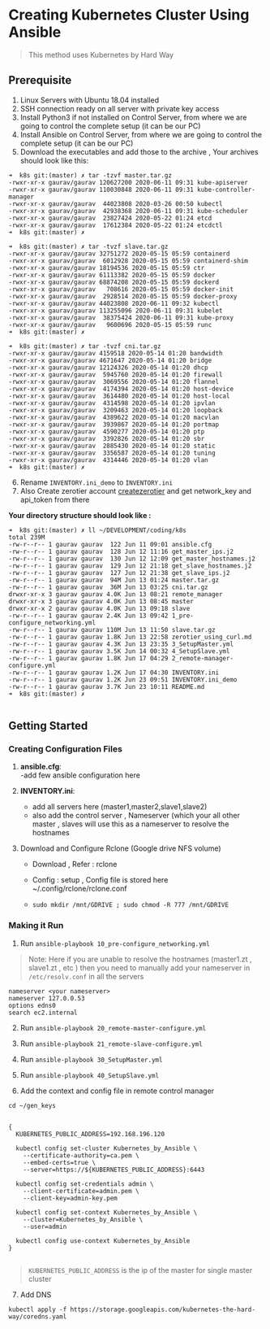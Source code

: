 # Creating Kubernetes Cluster Using Ansible

> This method uses Kubernetes by Hard Way

<!-- #region -->
## Prerequisite

1. Linux Servers with Ubuntu 18.04 installed
2. SSH connection ready on all server with private key access
3. Install Python3 if not installed on Control Server, from where we are going to control the complete setup (it can be our PC)
4. Install Ansible on Control Server, from where we are going to control the complete setup (it can be our PC)
5. Download the executables and add those to the archive , Your archives should look like this:


```
➜  k8s git:(master) ✗ tar -tzvf master.tar.gz
-rwxr-xr-x gaurav/gaurav 120627200 2020-06-11 09:31 kube-apiserver
-rwxr-xr-x gaurav/gaurav 110030848 2020-06-11 09:31 kube-controller-manager
-rwxr-xr-x gaurav/gaurav  44023808 2020-03-26 00:50 kubectl
-rwxr-xr-x gaurav/gaurav  42938368 2020-06-11 09:31 kube-scheduler
-rwxr-xr-x gaurav/gaurav  23827424 2020-05-22 01:24 etcd
-rwxr-xr-x gaurav/gaurav  17612384 2020-05-22 01:24 etcdctl
➜  k8s git:(master) ✗

➜  k8s git:(master) ✗ tar -tvzf slave.tar.gz
-rwxr-xr-x gaurav/gaurav 32751272 2020-05-15 05:59 containerd
-rwxr-xr-x gaurav/gaurav  6012928 2020-05-15 05:59 containerd-shim
-rwxr-xr-x gaurav/gaurav 18194536 2020-05-15 05:59 ctr
-rwxr-xr-x gaurav/gaurav 61113382 2020-05-15 05:59 docker
-rwxr-xr-x gaurav/gaurav 68874208 2020-05-15 05:59 dockerd
-rwxr-xr-x gaurav/gaurav   708616 2020-05-15 05:59 docker-init
-rwxr-xr-x gaurav/gaurav  2928514 2020-05-15 05:59 docker-proxy
-rwxr-xr-x gaurav/gaurav 44023808 2020-06-11 09:32 kubectl
-rwxr-xr-x gaurav/gaurav 113255096 2020-06-11 09:31 kubelet
-rwxr-xr-x gaurav/gaurav  38375424 2020-06-11 09:31 kube-proxy
-rwxr-xr-x gaurav/gaurav   9600696 2020-05-15 05:59 runc
➜  k8s git:(master) ✗

➜  k8s git:(master) ✗ tar -tvzf cni.tar.gz
-rwxr-xr-x gaurav/gaurav 4159518 2020-05-14 01:20 bandwidth
-rwxr-xr-x gaurav/gaurav 4671647 2020-05-14 01:20 bridge
-rwxr-xr-x gaurav/gaurav 12124326 2020-05-14 01:20 dhcp
-rwxr-xr-x gaurav/gaurav  5945760 2020-05-14 01:20 firewall
-rwxr-xr-x gaurav/gaurav  3069556 2020-05-14 01:20 flannel
-rwxr-xr-x gaurav/gaurav  4174394 2020-05-14 01:20 host-device
-rwxr-xr-x gaurav/gaurav  3614480 2020-05-14 01:20 host-local
-rwxr-xr-x gaurav/gaurav  4314598 2020-05-14 01:20 ipvlan
-rwxr-xr-x gaurav/gaurav  3209463 2020-05-14 01:20 loopback
-rwxr-xr-x gaurav/gaurav  4389622 2020-05-14 01:20 macvlan
-rwxr-xr-x gaurav/gaurav  3939867 2020-05-14 01:20 portmap
-rwxr-xr-x gaurav/gaurav  4590277 2020-05-14 01:20 ptp
-rwxr-xr-x gaurav/gaurav  3392826 2020-05-14 01:20 sbr
-rwxr-xr-x gaurav/gaurav  2885430 2020-05-14 01:20 static
-rwxr-xr-x gaurav/gaurav  3356587 2020-05-14 01:20 tuning
-rwxr-xr-x gaurav/gaurav  4314446 2020-05-14 01:20 vlan
➜  k8s git:(master) ✗

```

6. Rename `INVENTORY.ini_demo` to `INVENTORY.ini` 
7. Also Create zerotier account [createzerotier](https://my.zerotier.com/network/a84ac5c10a00bddc) and get network_key and api_token from there 

**Your directory structure should look like :**

```
➜  k8s git:(master) ✗ ll ~/DEVELOPMENT/coding/k8s
total 239M
-rw-r--r-- 1 gaurav gaurav  122 Jun 11 09:01 ansible.cfg
-rw-r--r-- 1 gaurav gaurav  128 Jun 12 11:16 get_master_ips.j2
-rw-r--r-- 1 gaurav gaurav  130 Jun 12 12:09 get_master_hostnames.j2
-rw-r--r-- 1 gaurav gaurav  129 Jun 12 21:18 get_slave_hostnames.j2
-rw-r--r-- 1 gaurav gaurav  127 Jun 12 21:38 get_slave_ips.j2
-rw-r--r-- 1 gaurav gaurav  94M Jun 13 01:24 master.tar.gz
-rw-r--r-- 1 gaurav gaurav  36M Jun 13 03:25 cni.tar.gz
drwxr-xr-x 3 gaurav gaurav 4.0K Jun 13 08:21 remote_manager
drwxr-xr-x 3 gaurav gaurav 4.0K Jun 13 08:45 master
drwxr-xr-x 2 gaurav gaurav 4.0K Jun 13 09:18 slave
-rw-r--r-- 1 gaurav gaurav 2.4K Jun 13 09:42 1_pre-configure_networking.yml
-rw-r--r-- 1 gaurav gaurav 110M Jun 13 11:50 slave.tar.gz
-rw-r--r-- 1 gaurav gaurav 1.8K Jun 13 22:58 zerotier_using_curl.md
-rw-r--r-- 1 gaurav gaurav 4.3K Jun 13 23:35 3_SetupMaster.yml
-rw-r--r-- 1 gaurav gaurav 3.5K Jun 14 00:32 4_SetupSlave.yml
-rw-r--r-- 1 gaurav gaurav 1.8K Jun 17 04:29 2_remote-manager-configure.yml
-rw-r--r-- 1 gaurav gaurav 1.2K Jun 17 04:30 INVENTORY.ini
-rw-r--r-- 1 gaurav gaurav 1.2K Jun 23 09:51 INVENTORY.ini_demo
-rw-r--r-- 1 gaurav gaurav 3.7K Jun 23 10:11 README.md
➜  k8s git:(master) ✗


```
<!-- #endregion -->

<!-- #region -->
## Getting Started 

### Creating Configuration Files

1. **ansible.cfg**:   
    -add few ansible configuration here
2. **INVENTORY.ini**:    
    - add all servers here (master1,master2,slave1,slave2)
    - also add the control server , Nameserver (which your all other master , slaves will use this as a nameserver to resolve the hostnames

3. Download and Configure Rclone (Google drive NFS volume)
    - Download , Refer : rclone

    - Config : setup , Config file is stored here ~/.config/rclone/rclone.conf
    
    - `sudo mkdir /mnt/GDRIVE ; sudo chmod -R 777 /mnt/GDRIVE`
    
### Making it Run

1. Run `ansible-playbook 10_pre-configure_networking.yml`

> Note: Here if you are unable to resolve the hostnames (master1.zt , slave1.zt , etc ) then you need to manually add your nameserver in `/etc/resolv.conf` in all the servers


```
nameserver <your nameserver>
nameserver 127.0.0.53
options edns0
search ec2.internal
```

    

2. Run `ansible-playbook 20_remote-master-configure.yml`

3. Run `ansible-playbook 21_remote-slave-configure.yml`

4. Run `ansible-playbook 30_SetupMaster.yml`

5. Run `ansible-playbook 40_SetupSlave.yml`

6. Add the context and config file in remote control manager

```
cd ~/gen_keys


{
  KUBERNETES_PUBLIC_ADDRESS=192.168.196.120

  kubectl config set-cluster Kubernetes_by_Ansible \
    --certificate-authority=ca.pem \
    --embed-certs=true \
    --server=https://${KUBERNETES_PUBLIC_ADDRESS}:6443

  kubectl config set-credentials admin \
    --client-certificate=admin.pem \
    --client-key=admin-key.pem

  kubectl config set-context Kubernetes_by_Ansible \
    --cluster=Kubernetes_by_Ansible \
    --user=admin

  kubectl config use-context Kubernetes_by_Ansible
}


```

> `KUBERNETES_PUBLIC_ADDRESS` is the ip of the master for single master cluster

7. Add DNS

`kubectl apply -f https://storage.googleapis.com/kubernetes-the-hard-way/coredns.yaml`

<!-- #endregion -->

